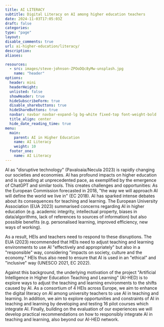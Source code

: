 ```yaml
---
title: AI LITERACY 
subtitle: Digital Literacy on AI among higher education teachers
date: 2024-11-03T17:05:03Z
draft: false
categories: 
type: "page"
layout:
disable_comments: true
url: ai-higher-education/literacy/
description:
aliases:

resources:
  - src: images/steve-johnson-ZPOoDQc8yMw-unsplash.jpg
    name: "header"
options:
  header: mini
  headerHeight:
  unlisted: false
  showHeader: true
  hideSubscribeForm: true
  disable_sharebuttons: true
  hideShareButtons: true
  navbar: navbar navbar-expand-lg bg-white fixed-top font-weight-bold
  title_align: center
  hide_date_reading_time: true
menu:
  main:
    parent: AI in Higher Education
    name: AI Literacy
    weight: 10
  footer_one:
    name: AI Literacy
---
```


AI as "disruptive technology" (Pavaloaia/Necula 2023) is rapidly changing our societies and economies. AI has profound
impacts on higher education and is spreading at unprecedented pace, as exemplified by the emergence of ChatGPT and
similar tools. This creates challenges and opportunities: As the European Commission forecasted in 2018, "the way we will
approach AI will define the world we live in" (EC 2018). AI has sparked intense debates about its consequences for teaching
and learning. The European University Association (EUA 2023) summarised concerns regarding AI in higher education (e.g.
academic integrity, intellectual property, biases in data/algorithms, lack of references to sources of information) but also
possible benefits (e.g. personalised learning, improved efficiency, new ways of working).

As a result, HEIs and teachers need to respond to these disruptions. The EUA (2023) recommended that HEIs need to
adjust teaching and learning environments to use AI "effectively and appropriately" but also in a "responsible" way,
considering "impacts on society, culture and the economy." HEIs thus also need to ensure that AI is used in an "ethical" and
"inclusive" way (UNESCO 2021, EC 2022).

Against this background, the underlying motivation of the project "Artificial Intelligence in Higher Education Teaching and
Learning" (AI-HED) is to explore ways to adjust the teaching and learning environments to the shifts caused by AI. As a
consortium of 4 HEIs across Europe, we aim to enhance the digital literacy on AI among university teachers to use AI in
teaching and learning. In addition, we aim to explore opportunities and constraints of AI in teaching and learning by
developing and testing 16 pilot courses which integrate AI. Finally, building on the evaluation of our experiences we will
develop practical recommendations on how to responsibly integrate AI in teaching and learning, also beyond our AI-HED
network.
